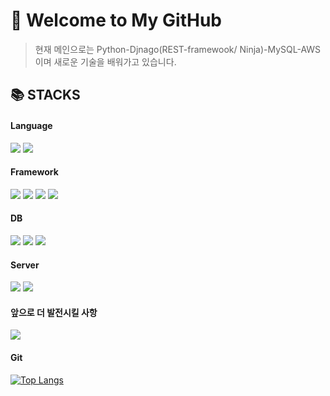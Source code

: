 # 🤗 Welcome to My GitHub

> 현재 메인으로는 Python-Djnago(REST-framewook/ Ninja)-MySQL-AWS이며 새로운 기술을 배워가고 있습니다.   

## 📚 STACKS

#### Language
<img src="https://img.shields.io/badge/python-3776AB?style=for-the-badge&logo=python&logoColor=white"> <img src="https://img.shields.io/badge/java-007396?style=for-the-badge&logo=java&logoColor=white"> 

#### Framework
<img src="https://img.shields.io/badge/django-092E20?style=for-the-badge&logo=django&logoColor=white"> <img src="https://img.shields.io/badge/spring-6DB33F?style=for-the-badge&logo=spring&logoColor=white"> 
<img src="https://img.shields.io/badge/flask-000000?style=for-the-badge&logo=flask&logoColor=white">
<img src="https://img.shields.io/badge/FastAPI-009688?style=for-the-badge&logo=FastAPI&logoColor=white">

#### DB
<img src="https://img.shields.io/badge/mysql-4479A1?style=for-the-badge&logo=mysql&logoColor=white"> <img src="https://img.shields.io/badge/oracle-F80000?style=for-the-badge&logo=oracle&logoColor=white"> <img src="https://img.shields.io/badge/mongoDB-47A248?style=for-the-badge&logo=MongoDB&logoColor=white">

#### Server
<img src="https://img.shields.io/badge/Amazon AWS-232F3E?style=for-the-badge&logo=Amazon AWS&logoColor=white"> <img src="https://img.shields.io/badge/Linux-FCC624?style=for-the-badge&logo=Linux&logoColor=white">

#### 앞으로 더 발전시킬 사항
<img src="https://img.shields.io/badge/Docker-2496ED?style=for-the-badge&logo=Docker&logoColor=white">

#### Git

[![Top Langs](https://github-readme-stats.vercel.app/api/top-langs/?username=Lee-HunUk&layout=compact&custom_title=My&nbsp;Language&nbsp;&bg_color=30,91eae4,86A8E7&title_color=fff&text_color=fff)](https://github.com/anuraghazra/github-readme-stats)
